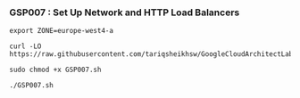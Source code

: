 ### GSP007 : Set Up Network and HTTP Load Balancers 

```
export ZONE=europe-west4-a
```

```
curl -LO https://raw.githubusercontent.com/tariqsheikhsw/GoogleCloudArchitectLabs/main/Solutions/GSP007.sh

sudo chmod +x GSP007.sh

./GSP007.sh
```


